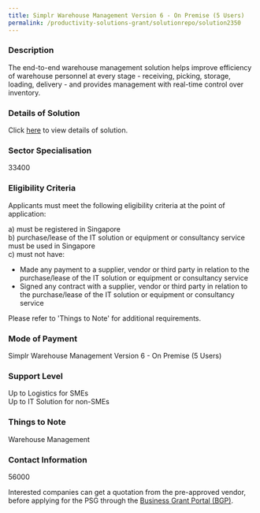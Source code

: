 ```yaml
---
title: Simplr Warehouse Management Version 6 - On Premise (5 Users)
permalink: /productivity-solutions-grant/solutionrepo/solution2350
---
```


### Description

The end-to-end warehouse management solution helps improve efficiency of warehouse personnel at every stage - receiving, picking, storage, loading, delivery - and provides management with real-time control over inventory.

### Details of Solution

Click <a href='SIMPLR SOLUTIONS PTE LTD' target='_blank' rel='noopener'>here</a> to view details of solution.

### Sector Specialisation

 33400 

### Eligibility Criteria

Applicants must meet the following eligibility criteria at the point of application:

a) must be registered in Singapore <br>
b) purchase/lease of the IT solution or equipment or consultancy service must be used in Singapore <br>
c) must not have:
- Made any payment to a supplier, vendor or third party in relation to the purchase/lease of the IT solution or equipment or consultancy service
- Signed any contract with a supplier, vendor or third party in relation to the purchase/lease of the IT solution or equipment or consultancy service

Please refer to 'Things to Note' for additional requirements.

### Mode of Payment
Simplr Warehouse Management Version 6 - On Premise (5 Users)

### Support Level
Up to Logistics for SMEs <br>
Up to IT Solution for non-SMEs

### Things to Note
Warehouse Management

### Contact Information
56000

Interested companies can get a quotation from the pre-approved vendor, before applying for the PSG through the <a target='_blank' rel='noopener' href='https://www.businessgrants.gov.sg/'>Business Grant Portal (BGP)</a>.
